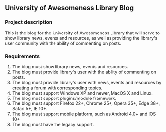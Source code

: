 ## University of Awesomeness Library Blog

### Project description
This is the blog for the University of Awesomeness Library that will serve to show library news, events and resources, as well as providing the library's user community with the ability of commenting on posts.

### Requirements
1. The blog must show library news, events and resources.
2. The blog must provide library's user with the ability of commenting on posts.
3. The blog must provide library's user with news, events and resources by creating a forum with corresponding topics.
4. The blog must support Windows XP and newer, MacOS X and Linux.
5. The blog must support plugins/module framework.
6. The blog must support Firefox 22+, Chrome 25+, Opera 35+, Edge 38+, Safari 5+, IE 10+.
7. The blog must support mobile platform, such as Android 4.0+ and iOS 10+
8. The blog must have the legacy support.